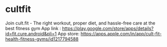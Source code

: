 # cultfit
Join cult.fit - The right workout, proper diet, and hassle-free care at the best fitness gym
App link : https://play.google.com/store/apps/details?id=fit.cure.android&pli=1
App store: https://apps.apple.com/in/app/cult-fit-health-fitness-gyms/id1217794588
